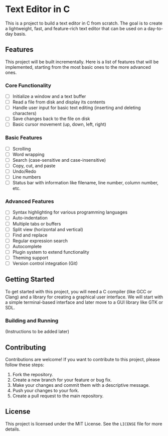 # Text Editor in C
This is a project to build a text editor in C from scratch. The goal is to create a lightweight, fast, and feature-rich text editor that can be used on a day-to-day basis.

## Features

This project will be built incrementally. Here is a list of features that will be implemented, starting from the most basic ones to the more advanced ones.

### Core Functionality

- [ ] Initialize a window and a text buffer
- [ ] Read a file from disk and display its contents
- [ ] Handle user input for basic text editing (inserting and deleting characters)
- [ ] Save changes back to the file on disk
- [ ] Basic cursor movement (up, down, left, right)

### Basic Features

- [ ] Scrolling
- [ ] Word wrapping
- [ ] Search (case-sensitive and case-insensitive)
- [ ] Copy, cut, and paste
- [ ] Undo/Redo
- [ ] Line numbers
- [ ] Status bar with information like filename, line number, column number, etc.

### Advanced Features

- [ ] Syntax highlighting for various programming languages
- [ ] Auto-indentation
- [ ] Multiple tabs or buffers
- [ ] Split view (horizontal and vertical)
- [ ] Find and replace
- [ ] Regular expression search
- [ ] Autocomplete
- [ ] Plugin system to extend functionality
- [ ] Theming support
- [ ] Version control integration (Git)

## Getting Started

To get started with this project, you will need a C compiler (like GCC or Clang) and a library for creating a graphical user interface. We will start with a simple terminal-based interface and later move to a GUI library like GTK or SDL.

### Building and Running

(Instructions to be added later)

## Contributing

Contributions are welcome! If you want to contribute to this project, please follow these steps:

1.  Fork the repository.
2.  Create a new branch for your feature or bug fix.
3.  Make your changes and commit them with a descriptive message.
4.  Push your changes to your fork.
5.  Create a pull request to the main repository.

## License

This project is licensed under the MIT License. See the `LICENSE` file for more details.
